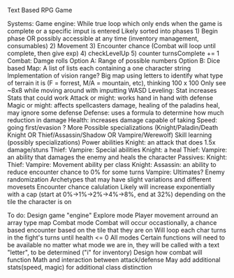 
Text Based RPG Game

Systems:
  Game engine:
    While true loop which only ends when the game is complete or a specific imput is entered
    Likely sorted into phases
      1) Begin phase OR possibly accessible at any time (inventory management, consumables)
      2) Movement
      3) Encounter chance (Combat will loop until complete, then give exp)
      4) checkLevelUp
      5) counter turnsComplete += 1
  Combat:
    Damge rolls
      Option A: Range of possible numbers
      Option B: Dice based
  Map:
    A list of lists each containing a one character string
    Implementation of vision range?
    Big map using letters to identify what type of terrain it is (F = forrest, M/A = mountain, etc), thinking 100 x 100
    Only see ~8x8 while moving around with imputting WASD
  Leveling:
    Stat increases
    Stats that could work
      Attack or might: works hand in hand with defense
      Magic or might: affects spellcasters damage, healing of the paladins heal, may ignore some defense
      Defense: uses a formula to determine how much reduction in damage
      Health: increases damage capable of taking
      Speed: going first/evasion
      ? More
    Possible specializations (Knight/Paladin/Death Knight OR Thief/Assassin/Shadow OR Vampire/Werewolf)
    Skill learning (possibly specializations)
      Power abilities
        Knight: an attack that does 1.5x damage/stuns
        Thief:
        Vampire:
      Special abilities
        Knight: a heal
        Thief: 
        Vampire: an ability that damages the enemy and heals the character
      Passives:
        Knight:
        Thief: 
        Vampire:
      Movement ability per class
        Knight:
        Assassin: an ability to reduce encounter chance to 0% for some turns
        Vampire:
      Ultimates?
  Enemy randomization
    Archetypes that may have slight variations and different movesets
  Encounter chance calulation
    Likely will increase exponentially with a cap (start at 0%->1%->2%->4%->8%, end at 32%) depending on the tile the character is on


To do:
Design game "engine"
  Explore mode
    Player movement arround an array type map
  Combat mode
    Combat will occur occastionally, a chance based encounter based on the tile that they are on
    Will loop each char turns in the fight's turns until health <= 0
  All modes
    Certain functions will need to be available no matter what mode we are in, they
    will be called with a text "letter", to be determined ("i" for inventory)
Design how combat will function
  Math and interaction between attack/defense
  May add additional stats(speed, magic) for additional class distinction
